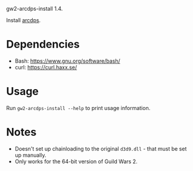 gw2-arcdps-install 1.4.

Install [arcdps](https://www.deltaconnected.com/arcdps/).

# Dependencies

- Bash: https://www.gnu.org/software/bash/
- curl: https://curl.haxx.se/

# Usage

Run `gw2-arcdps-install --help` to print usage information.

# Notes

- Doesn't set up chainloading to the original `d3d9.dll` - that must be set up
  manually.
- Only works for the 64-bit version of Guild Wars 2.
